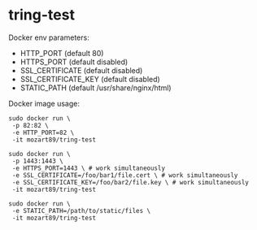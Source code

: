 # tring-test

Docker env parameters:
* HTTP_PORT (default 80)
* HTTPS_PORT (default disabled)
* SSL_CERTIFICATE (default disabled)
* SSL_CERTIFICATE_KEY (default disabled)
* STATIC_PATH (default /usr/share/nginx/html)

Docker image usage:
```
sudo docker run \
 -p 82:82 \
 -e HTTP_PORT=82 \
 -it mozart89/tring-test
```

```
sudo docker run \
 -p 1443:1443 \
 -e HTTPS_PORT=1443 \ # work simultaneously
 -e SSL_CERTIFICATE=/foo/bar1/file.cert \ # work simultaneously
 -e SSL_CERTIFICATE_KEY=/foo/bar2/file.key \ # work simultaneously
 -it mozart89/tring-test
```

```
sudo docker run \
 -e STATIC_PATH=/path/to/static/files \
 -it mozart89/tring-test
```
